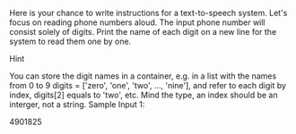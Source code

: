 Here is your chance to write instructions for a text-to-speech system. Let's focus on reading phone numbers aloud. The input phone number will consist solely of digits. Print the name of each digit on a new line for the system to read them one by one.

Hint

You can store the digit names in a container, e.g. in a list with the names from 0 to 9 digits = ['zero', 'one', 'two', ..., 'nine'], and refer to each digit by index, digits[2] equals to 'two', etc. Mind the type, an index should be an interger, not a string.
Sample Input 1:

4901825